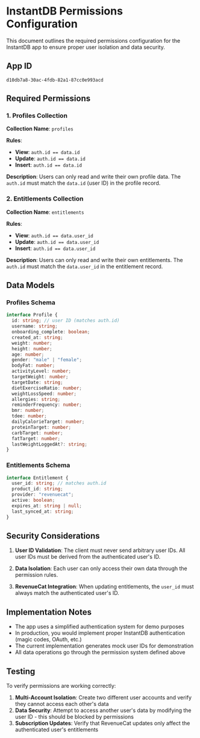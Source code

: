 # InstantDB Permissions Configuration

This document outlines the required permissions configuration for the InstantDB app to ensure proper user isolation and data security.

## App ID
```
d10db7a8-30ac-4fdb-82a1-87cc0e993acd
```

## Required Permissions

### 1. Profiles Collection
**Collection Name**: `profiles`

**Rules**:
- **View**: `auth.id == data.id`
- **Update**: `auth.id == data.id`
- **Insert**: `auth.id == data.id`

**Description**: Users can only read and write their own profile data. The `auth.id` must match the `data.id` (user ID) in the profile record.

### 2. Entitlements Collection
**Collection Name**: `entitlements`

**Rules**:
- **View**: `auth.id == data.user_id`
- **Update**: `auth.id == data.user_id`
- **Insert**: `auth.id == data.user_id`

**Description**: Users can only read and write their own entitlements. The `auth.id` must match the `data.user_id` in the entitlement record.

## Data Models

### Profiles Schema
```typescript
interface Profile {
  id: string; // user ID (matches auth.id)
  username: string;
  onboarding_complete: boolean;
  created_at: string;
  weight: number;
  height: number;
  age: number;
  gender: "male" | "female";
  bodyFat: number;
  activityLevel: number;
  targetWeight: number;
  targetDate: string;
  dietExerciseRatio: number;
  weightLossSpeed: number;
  allergies: string;
  reminderFrequency: number;
  bmr: number;
  tdee: number;
  dailyCalorieTarget: number;
  proteinTarget: number;
  carbTarget: number;
  fatTarget: number;
  lastWeightLoggedAt?: string;
}
```

### Entitlements Schema
```typescript
interface Entitlement {
  user_id: string; // matches auth.id
  product_id: string;
  provider: "revenuecat";
  active: boolean;
  expires_at: string | null;
  last_synced_at: string;
}
```

## Security Considerations

1. **User ID Validation**: The client must never send arbitrary user IDs. All user IDs must be derived from the authenticated user's ID.

2. **Data Isolation**: Each user can only access their own data through the permission rules.

3. **RevenueCat Integration**: When updating entitlements, the `user_id` must always match the authenticated user's ID.

## Implementation Notes

- The app uses a simplified authentication system for demo purposes
- In production, you would implement proper InstantDB authentication (magic codes, OAuth, etc.)
- The current implementation generates mock user IDs for demonstration
- All data operations go through the permission system defined above

## Testing

To verify permissions are working correctly:

1. **Multi-Account Isolation**: Create two different user accounts and verify they cannot access each other's data
2. **Data Security**: Attempt to access another user's data by modifying the user ID - this should be blocked by permissions
3. **Subscription Updates**: Verify that RevenueCat updates only affect the authenticated user's entitlements
